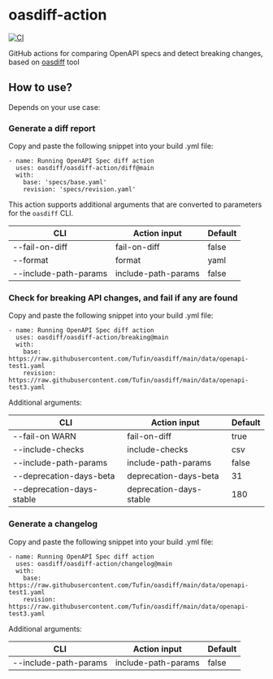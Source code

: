 # oasdiff-action
[![CI](https://github.com/oasdiff/oasdiff-action/actions/workflows/test.yaml/badge.svg)](https://github.com/oasdiff/oasdiff-action/actions)

GitHub actions for comparing OpenAPI specs and detect breaking changes, based on [oasdiff](https://github.com/Tufin/oasdiff) tool

## How to use?
Depends on your use case:

### Generate a diff report
Copy and paste the following snippet into your build .yml file:
```
- name: Running OpenAPI Spec diff action
  uses: oasdiff/oasdiff-action/diff@main
  with:
    base: 'specs/base.yaml'
    revision: 'specs/revision.yaml'
```

This action supports additional arguments that are converted to parameters for the `oasdiff` CLI.

| CLI | Action input | Default |
|--------|--------|--------|
| --fail-on-diff | fail-on-diff | false |
| --format | format | yaml |
| --include-path-params | include-path-params | false |

### Check for breaking API changes, and fail if any are found
Copy and paste the following snippet into your build .yml file:
```
- name: Running OpenAPI Spec diff action
  uses: oasdiff/oasdiff-action/breaking@main
  with:
    base: https://raw.githubusercontent.com/Tufin/oasdiff/main/data/openapi-test1.yaml
    revision: https://raw.githubusercontent.com/Tufin/oasdiff/main/data/openapi-test3.yaml
```

Additional arguments:

| CLI                   | Action input            | Default |
|-----------------------|-------------------------|---------|
| --fail-on WARN        | fail-on-diff            | true    |
| --include-checks      | include-checks          | csv     |
| --include-path-params | include-path-params     | false   |
| --deprecation-days-beta | deprecation-days-beta   | 31      |
| --deprecation-days-stable | deprecation-days-stable | 180     |


### Generate a changelog
Copy and paste the following snippet into your build .yml file:
```
- name: Running OpenAPI Spec diff action
  uses: oasdiff/oasdiff-action/changelog@main
  with:
    base: https://raw.githubusercontent.com/Tufin/oasdiff/main/data/openapi-test1.yaml
    revision: https://raw.githubusercontent.com/Tufin/oasdiff/main/data/openapi-test3.yaml
```

Additional arguments:

| CLI | Action input | Default |
|--------|--------|--------|
| --include-path-params | include-path-params | false |